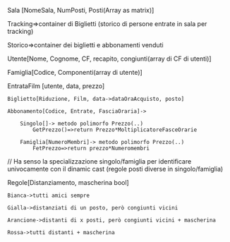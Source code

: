 
Sala [NomeSala, NumPosti, Posti(Array as matrix)]

Tracking=>container di Biglietti (storico di persone entrate in sala per tracking)

Storico=>container dei biglietti e abbonamenti venduti

Utente[Nome, Cognome, CF, recapito, congiunti(array di CF di utenti)]

Famiglia[Codice, Componenti(array di utente)]
	
EntrataFilm [utente, data, prezzo]

	Biglietto[Riduzione, Film, data->dataOraAcquisto, posto]

	Abbonamento[Codice, Entrate, FasciaOraria]->

		Singolo[]-> metodo polimorfo Prezzo(..)
			GetPrezzo()=>return Prezzo*MoltiplicatoreFasceOrarie	

		Famiglia[NumeroMembri]-> metodo polimorfo Prezzo(..)
			FetPrezzo=>return prezzo*Numeromembri


// Ha senso la specializzazione singolo/famiglia per identificare univocamente con il dinamic cast (regole posti diverse in singolo/famiglia)			

Regole[Distanziamento, mascherina bool]

	Bianca->tutti amici sempre

	Gialla->distanziati di un posto, però congiunti vicini

	Arancione->distanti di x posti, però congiunti vicini + mascherina

	Rossa->tutti distanti + mascherina

	
	